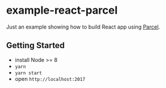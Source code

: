 # example-react-parcel

Just an example showing how to build React app using [Parcel](https://parceljs.org/).

## Getting Started

- install Node >= 8
- `yarn`
- `yarn start`
- open `http://localhost:2017`
